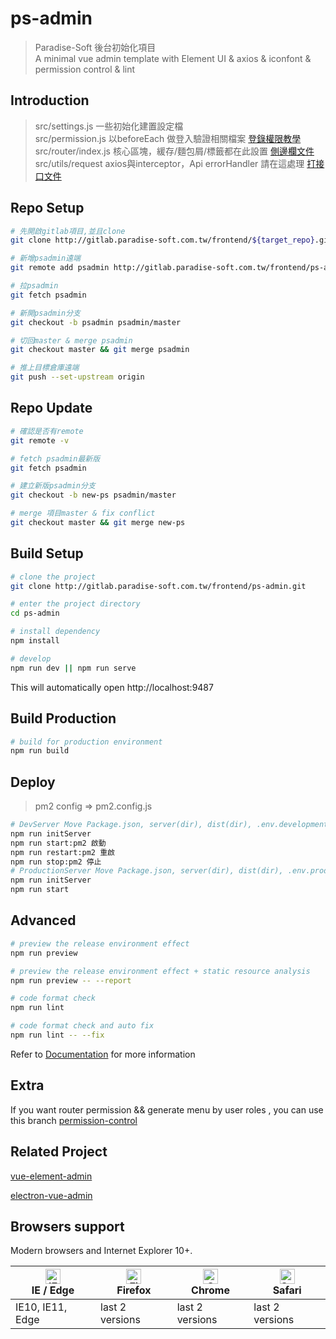 # ps-admin

> Paradise-Soft 後台初始化項目  
> A minimal vue admin template with Element UI & axios & iconfont & permission control & lint

## Introduction

> src/settings.js      一些初始化建置設定檔  
> src/permission.js    以beforeEach 做登入驗證相關檔案 [登錄權限教學](https://juejin.im/post/591aa14f570c35006961acac)  
> src/router/index.js  核心區塊，緩存/麵包屑/標籤都在此設置 [側邊欄文件](https://panjiachen.github.io/vue-element-admin-site/zh/guide/essentials/router-and-nav.html#%E9%85%8D%E7%BD%AE%E9%A1%B9)  
> src/utils/request    axios與interceptor，Api errorHandler 請在這處理 [打接口文件](https://panjiachen.github.io/vue-element-admin-site/zh/guide/advanced/error.html#%E9%A1%B5%E9%9D%A2)  

## Repo Setup  

```bash
# 先開啟gitlab項目,並且clone
git clone http://gitlab.paradise-soft.com.tw/frontend/${target_repo}.git  

# 新增psadmin遠端
git remote add psadmin http://gitlab.paradise-soft.com.tw/frontend/ps-admin.git  

# 拉psadmin
git fetch psadmin  

# 新開psadmin分支
git checkout -b psadmin psadmin/master

# 切回master & merge psadmin
git checkout master && git merge psadmin

# 推上目標倉庫遠端 
git push --set-upstream origin
```

## Repo Update 

```bash
# 確認是否有remote  
git remote -v

# fetch psadmin最新版
git fetch psadmin

# 建立新版psadmin分支
git checkout -b new-ps psadmin/master

# merge 項目master & fix conflict
git checkout master && git merge new-ps
```


## Build Setup

```bash
# clone the project
git clone http://gitlab.paradise-soft.com.tw/frontend/ps-admin.git

# enter the project directory
cd ps-admin

# install dependency
npm install

# develop
npm run dev || npm run serve
```

This will automatically open http://localhost:9487

## Build Production

```bash
# build for production environment
npm run build
```

## Deploy

> pm2 config => pm2.config.js

```bash
# DevServer Move Package.json, server(dir), dist(dir), .env.development, ecosystem.config.js
npm run initServer  
npm run start:pm2 啟動  
npm run restart:pm2 重啟  
npm run stop:pm2 停止  
# ProductionServer Move Package.json, server(dir), dist(dir), .env.production
npm run initServer  
npm run start
```

## Advanced

```bash
# preview the release environment effect
npm run preview

# preview the release environment effect + static resource analysis
npm run preview -- --report

# code format check
npm run lint

# code format check and auto fix
npm run lint -- --fix
```

Refer to [Documentation](https://panjiachen.github.io/vue-element-admin-site/guide/essentials/deploy.html) for more information

## Extra

If you want router permission && generate menu by user roles , you can use this branch [permission-control](https://github.com/PanJiaChen/vue-admin-template/tree/permission-control)

## Related Project

[vue-element-admin](https://github.com/PanJiaChen/vue-element-admin)

[electron-vue-admin](https://github.com/PanJiaChen/electron-vue-admin)

## Browsers support

Modern browsers and Internet Explorer 10+.

| [<img src="https://raw.githubusercontent.com/alrra/browser-logos/master/src/edge/edge_48x48.png" alt="IE / Edge" width="24px" height="24px" />](http://godban.github.io/browsers-support-badges/)</br>IE / Edge | [<img src="https://raw.githubusercontent.com/alrra/browser-logos/master/src/firefox/firefox_48x48.png" alt="Firefox" width="24px" height="24px" />](http://godban.github.io/browsers-support-badges/)</br>Firefox | [<img src="https://raw.githubusercontent.com/alrra/browser-logos/master/src/chrome/chrome_48x48.png" alt="Chrome" width="24px" height="24px" />](http://godban.github.io/browsers-support-badges/)</br>Chrome | [<img src="https://raw.githubusercontent.com/alrra/browser-logos/master/src/safari/safari_48x48.png" alt="Safari" width="24px" height="24px" />](http://godban.github.io/browsers-support-badges/)</br>Safari |
| --------- | --------- | --------- | --------- |
| IE10, IE11, Edge| last 2 versions| last 2 versions| last 2 versions

